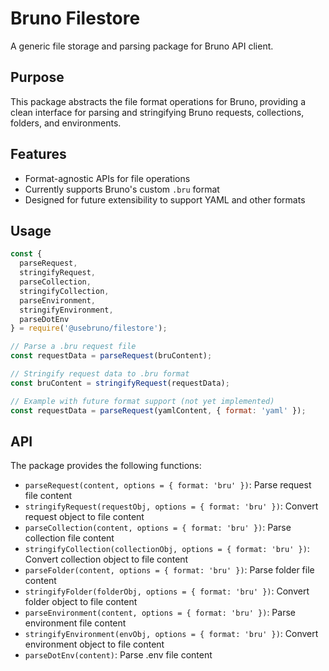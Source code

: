 # Bruno Filestore

A generic file storage and parsing package for Bruno API client.

## Purpose

This package abstracts the file format operations for Bruno, providing a clean interface for parsing and stringifying Bruno requests, collections, folders, and environments.

## Features

- Format-agnostic APIs for file operations
- Currently supports Bruno's custom `.bru` format
- Designed for future extensibility to support YAML and other formats

## Usage

```javascript
const {
  parseRequest,
  stringifyRequest,
  parseCollection,
  stringifyCollection,
  parseEnvironment,
  stringifyEnvironment,
  parseDotEnv
} = require('@usebruno/filestore');

// Parse a .bru request file
const requestData = parseRequest(bruContent);

// Stringify request data to .bru format
const bruContent = stringifyRequest(requestData);

// Example with future format support (not yet implemented)
const requestData = parseRequest(yamlContent, { format: 'yaml' });
```

## API

The package provides the following functions:

- `parseRequest(content, options = { format: 'bru' })`: Parse request file content
- `stringifyRequest(requestObj, options = { format: 'bru' })`: Convert request object to file content
- `parseCollection(content, options = { format: 'bru' })`: Parse collection file content
- `stringifyCollection(collectionObj, options = { format: 'bru' })`: Convert collection object to file content
- `parseFolder(content, options = { format: 'bru' })`: Parse folder file content
- `stringifyFolder(folderObj, options = { format: 'bru' })`: Convert folder object to file content
- `parseEnvironment(content, options = { format: 'bru' })`: Parse environment file content
- `stringifyEnvironment(envObj, options = { format: 'bru' })`: Convert environment object to file content
- `parseDotEnv(content)`: Parse .env file content 